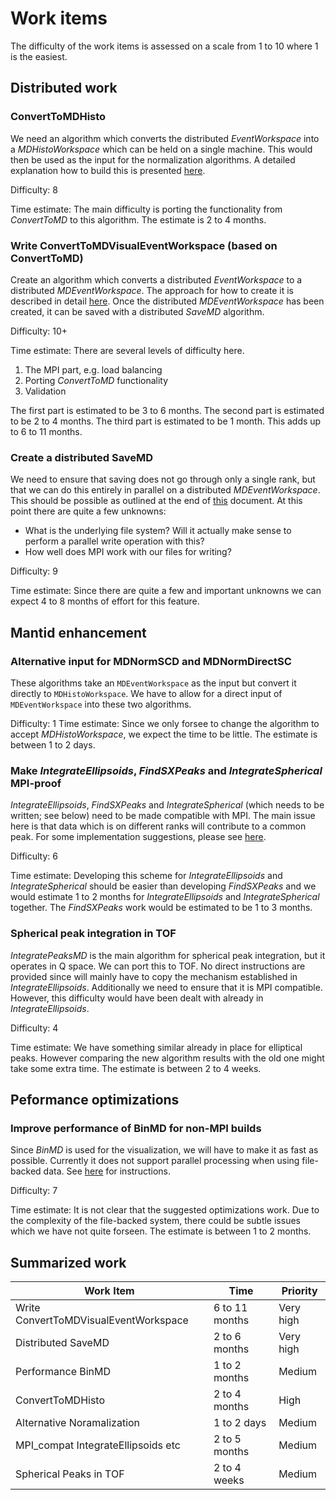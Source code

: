 # Work items

The difficulty of the work items is assessed on a scale from 1 to 10 where
1 is the easiest.

## Distributed work

### ConvertToMDHisto

We need an algorithm which converts the distributed *EventWorkspace* into
a *MDHistoWorkspace* which can be held on a single machine. This would then
be used as the input for the normalization algorithms. A detailed explanation
how to build this is presented [here](./how_to_implement_convert_to_md_histo.md).

Difficulty: 8

Time estimate: The main difficulty is porting the functionality from
               *ConvertToMD* to this algorithm. The estimate is 2 to 4 months.

### Write ConvertToMDVisualEventWorkspace (based on ConvertToMD)

Create an algorithm which converts a distributed *EventWorkspace* to a
distributed *MDEventWorkspace*. The approach for how to create it is described
in detail [here](../distributed_data_structures/simon_split.md). Once the
distributed *MDEventWorkspace* has been created, it can be saved with a
distributed *SaveMD* algorithm.

Difficulty: 10+

Time estimate: There are several levels of difficulty here.
1. The MPI part, e.g. load balancing
2. Porting *ConvertToMD* functionality
3. Validation

  The first part is estimated to be 3 to 6 months. The second part is estimated
  to be 2 to 4 months. The third part is estimated to be 1 month.
  This adds up to 6 to 11 months.

### Create a distributed SaveMD

We need to ensure that saving does not go through only a single rank, but that we can do this entirely in parallel on a distributed *MDEventWorkspace*. This should be possible as outlined at the end of
 [this](../distributed_data_structures/simon_split.md) document. At this point there are quite a few unknowns:
* What is the underlying file system? Will it actually make sense to
  perform a parallel write operation with this?
* How well does MPI work with our files for writing?

Difficulty: 9

Time estimate: Since there are quite a few and important unknowns we can expect 4 to 8 months of effort for this feature.

## Mantid enhancement

### Alternative input for MDNormSCD and MDNormDirectSC
These algorithms take an `MDEventWorkspace` as the input but convert it
directly to `MDHistoWorkspace`. We have to allow for a direct input of `MDEventWorkspace`
into these two algorithms.

Difficulty: 1
Time estimate: Since we only forsee to change the algorithm to accept *MDHistoWorkspace*,
               we expect the time to be little. The estimate is between 1 to 2 days.

### Make *IntegrateEllipsoids*, *FindSXPeaks* and *IntegrateSpherical* MPI-proof

*IntegrateEllipsoids*, *FindSXPeaks* and *IntegrateSpherical* (which needs to be written; see below)
need to be made compatible with MPI. The main issue here is that data which is on
different ranks will contribute to a common peak. For some implementation suggestions, please
see [here](./how_to_make_some_TOF_algs_MPI_compatible.md).

Difficulty: 6

Time estimate: Developing this scheme for *IntegrateEllipsoids* and *IntegrateSpherical* should
               be easier than developing *FindSXPeaks* and we would estimate 1 to 2 months for
               *IntegrateEllipsoids* and *IntegrateSpherical* together. The *FindSXPeaks* work
               would be estimated to be 1 to 3 months.

### Spherical peak integration in TOF
*IntegratePeaksMD* is the main algorithm for spherical peak integration,
but it operates in Q space. We can port this to TOF. No direct instructions are
provided since will mainly have to copy the mechanism established in *IntegrateEllipsoids*.
Additionally we need to ensure that it is MPI compatible. However, this difficulty
would have been dealt with already in *IntegrateEllipsoids*.

Difficulty: 4

Time estimate: We have something similar already in place for elliptical peaks.
However comparing the new algorithm results with the old one might take some
extra time. The estimate is between 2 to 4 weeks.

## Peformance optimizations

### Improve performance of BinMD for non-MPI builds
Since *BinMD* is used for the visualization, we will have to make it as
fast as possible. Currently it does not support parallel processing when using
file-backed data. See [here](../how_to_make_bin_md_parallel_for_file_backed.md)
for instructions.

Difficulty: 7

Time estimate: It is not clear that the suggested optimizations work. Due to the
               complexity of the file-backed system, there could be subtle issues
               which we have not quite forseen. The estimate is between 1 to 2 months.

## Summarized work

| Work Item                             | Time                 | Priority  |
|---------------------------------------|----------------------|-----------|
| Write ConvertToMDVisualEventWorkspace | 6 to 11 months       | Very high |
| Distributed SaveMD                    | 2 to 6 months        | Very high |
| Performance BinMD                     | 1 to 2 months        | Medium    |
| ConvertToMDHisto                      | 2 to 4 months        | High      |
| Alternative Noramalization            | 1 to 2 days          | Medium    |
| MPI_compat IntegrateEllipsoids etc    | 2 to 5 months        | Medium    |
| Spherical Peaks in TOF                | 2 to 4 weeks         | Medium    |
